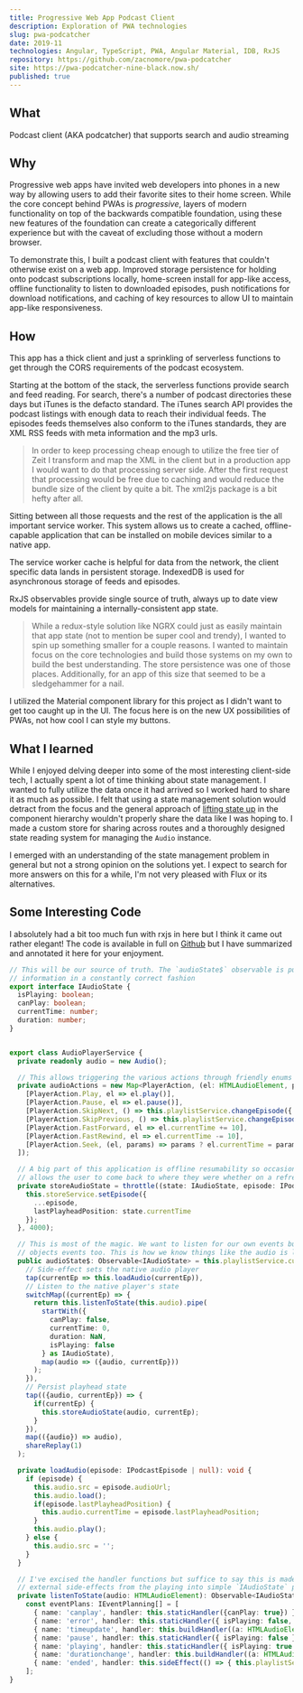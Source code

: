 ```yaml
---
title: Progressive Web App Podcast Client
description: Exploration of PWA technologies
slug: pwa-podcatcher
date: 2019-11
technologies: Angular, TypeScript, PWA, Angular Material, IDB, RxJS
repository: https://github.com/zacnomore/pwa-podcatcher
site: https://pwa-podcatcher-nine-black.now.sh/
published: true
---
```



## What

Podcast client (AKA podcatcher) that supports search and audio streaming

## Why

Progressive web apps have invited web developers into phones in a new way by allowing users to add their favorite sites to their home screen. While the core concept behind PWAs is _progressive_, layers of modern functionality on top of the backwards compatible foundation, using these new features of the foundation can create a categorically different experience but with the caveat of excluding those without a modern browser.

To demonstrate this, I built a podcast client with features that couldn't otherwise exist on a web app. Improved storage persistence for holding onto podcast subscriptions locally, home-screen install for app-like access, offline functionality to listen to downloaded episodes, push notifications for download notifications, and caching of key resources to allow UI to maintain app-like responsiveness.

## How

This app has a thick client and just a sprinkling of serverless functions to get through the CORS requirements of the podcast ecosystem.

Starting at the bottom of the stack, the serverless functions provide search and feed reading. For search, there's a number of podcast directories these days but iTunes is the defacto standard. The iTunes search API provides the podcast listings with enough data to reach their individual feeds. The episodes feeds themselves also conform to the iTunes standards, they are XML RSS feeds with meta information and the mp3 urls.

> In order to keep processing cheap enough to utilize the free tier of Zeit I transform and map the XML in the client but in a production app I would want to do that processing server side. After the first request that processing would be free due to caching and would reduce the bundle size of the client by quite a bit. The xml2js package is a bit hefty after all.

Sitting between all those requests and the rest of the application is the all important service worker. This system allows us to create a cached, offline-capable application that can be installed on mobile devices similar to a native app.

The service worker cache is helpful for data from the network, the client specific data lands in persistent storage. IndexedDB is used for asynchronous storage of feeds and episodes.

RxJS observables provide single source of truth, always up to date view models for maintaining a internally-consistent app state.

> While a redux-style solution like NGRX could just as easily maintain that app state (not to mention be super cool and trendy), I wanted to spin up something smaller for a couple reasons. I wanted to maintain focus on the core technologies and build those systems on my own to build the best understanding. The store persistence was one of those places. Additionally, for an app of this size that seemed to be a sledgehammer for a nail.

I utilized the Material component library for this project as I didn't want to get too caught up in the UI. The focus here is on the new UX possibilities of PWAs, not how cool I can style my buttons.

## What I learned

While I enjoyed delving deeper into some of the most interesting client-side tech, I actually spent a lot of time thinking about state management. I wanted to fully utilize the data once it had arrived so I worked hard to share it as much as possible. I felt that using a state management solution would detract from the focus and the general approach of [lifting state up](https://reactjs.org/docs/lifting-state-up.html) in the component hierarchy wouldn't properly share the data like I was hoping to. I made a custom store for sharing across routes and a thoroughly designed state reading system for managing the `Audio` instance.

I emerged with an understanding of the state management problem in general but not a strong opinion on the solutions yet. I expect to search for more answers on this for a while, I'm not very pleased with Flux or its alternatives.

## Some Interesting Code

I absolutely had a bit too much fun with rxjs in here but I think it came out rather elegant! The code is available in full on [Github](https://github.com/zacnomore/pwadcatcher/blob/master/src/app/player/services/audio-player.service.ts) but I have summarized and annotated it here for your enjoyment.

```typescript
// This will be our source of truth. The `audioState$` observable is public and exposes this 
// information in a constantly correct fashion 
export interface IAudioState {
  isPlaying: boolean;
  canPlay: boolean;
  currentTime: number;
  duration: number;
}


export class AudioPlayerService {
  private readonly audio = new Audio();

  // This allows triggering the various actions through friendly enums
  private audioActions = new Map<PlayerAction, (el: HTMLAudioElement, params?: number) => void>([
    [PlayerAction.Play, el => el.play()],
    [PlayerAction.Pause, el => el.pause()],
    [PlayerAction.SkipNext, () => this.playlistService.changeEpisode({ indexShift: 1 })],
    [PlayerAction.SkipPrevious, () => this.playlistService.changeEpisode({ indexShift: -1 })],
    [PlayerAction.FastForward, el => el.currentTime += 10],
    [PlayerAction.FastRewind, el => el.currentTime -= 10],
    [PlayerAction.Seek, (el, params) => params ? el.currentTime = params : undefined ]
  ]);

  // A big part of this application is offline resumability so occasionally storing the audio state
  // allows the user to come back to where they were whether on a refresh or something longer
  private storeAudioState = throttle((state: IAudioState, episode: IPodcastEpisode) => {
    this.storeService.setEpisode({
      ...episode,
      lastPlayheadPosition: state.currentTime
    });
  }, 4000);

  // This is most of the magic. We want to listen for our own events but also the audio 
  // objects events too. This is how we know things like the audio is loading or has finished playing
  public audioState$: Observable<IAudioState> = this.playlistService.currentEpisode$.pipe(
    // Side-effect sets the native audio player
    tap(currentEp => this.loadAudio(currentEp)),
    // Listen to the native player's state
    switchMap((currentEp) => {
      return this.listenToState(this.audio).pipe(
        startWith({
          canPlay: false,
          currentTime: 0,
          duration: NaN,
          isPlaying: false
        } as IAudioState),
        map(audio => ({audio, currentEp}))
      );
    }),
    // Persist playhead state
    tap(({audio, currentEp}) => {
      if(currentEp) {
        this.storeAudioState(audio, currentEp);
      }
    }),
    map(({audio}) => audio),
    shareReplay(1)
  );

  private loadAudio(episode: IPodcastEpisode | null): void {
    if (episode) {
      this.audio.src = episode.audioUrl;
      this.audio.load();
      if(episode.lastPlayheadPosition) {
        this.audio.currentTime = episode.lastPlayheadPosition;
      }
      this.audio.play();
    } else {
      this.audio.src = '';
    }
  }

  // I've excised the handler functions but suffice to say this is made to concentrate all those
  // external side-effects from the playing into simple `IAudioState` property changes
  private listenToState(audio: HTMLAudioElement): Observable<IAudioState> {
    const eventPlans: IEventPlanning[] = [
      { name: 'canplay', handler: this.staticHandler({canPlay: true}) },
      { name: 'error', handler: this.staticHandler({ isPlaying: false, canPlay: false }) },
      { name: 'timeupdate', handler: this.buildHandler((a: HTMLAudioElement) => ({ currentTime: a.currentTime })) },
      { name: 'pause', handler: this.staticHandler({ isPlaying: false }) },
      { name: 'playing', handler: this.staticHandler({ isPlaying: true }) },
      { name: 'durationchange', handler: this.buildHandler((a: HTMLAudioElement) => ({ duration: a.duration })) },
      { name: 'ended', handler: this.sideEffect(() => { this.playlistService.endEpisode(); }) }
    ];
}


```